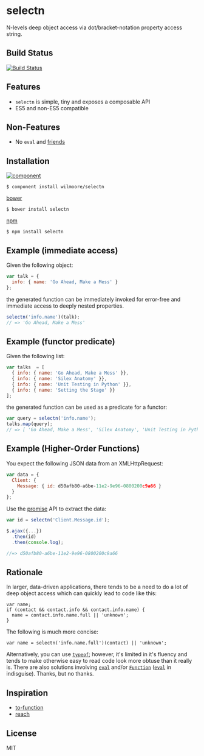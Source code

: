 # selectn

  N-levels deep object access via dot/bracket-notation property access string.

## Build Status

[![Build Status](https://travis-ci.org/wilmoore/selectn.png?branch=master)](https://travis-ci.org/wilmoore/selectn)

## Features

  - `selectn` is simple, tiny and exposes a composable API
  - ES5 and non-ES5 compatible

## Non-Features

  - No `eval` and [friends][Function]

## Installation

[![component](https://component.jit.su/component-badge.svg)](http://component.io/wilmoore/selectn)

    $ component install wilmoore/selectn

[bower](http://sindresorhus.com/bower-components/)

    $ bower install selectn

[npm](https://npmjs.org/package/selectn)

    $ npm install selectn

## Example (immediate access)

Given the following object:

```js
var talk = {
  info: { name: 'Go Ahead, Make a Mess' }
};
```

the generated function can be immediately invoked for error-free and immediate access to deeply nested properties.

```js
selectn('info.name')(talk);
// => 'Go Ahead, Make a Mess'
```

## Example (functor predicate)

Given the following list:

```js
var talks  = [
  { info: { name: 'Go Ahead, Make a Mess' }},
  { info: { name: 'Silex Anatomy' }},
  { info: { name: 'Unit Testing in Python' }},
  { info: { name: 'Setting the Stage' }}
];
```
the generated function can be used as a predicate for a functor:

```js
var query = selectn('info.name');
talks.map(query);
// => [ 'Go Ahead, Make a Mess', 'Silex Anatomy', 'Unit Testing in Python', 'Setting the Stage' ]
```

## Example (Higher-Order Functions)

You expect the following JSON data from an XMLHttpRequest:

```js
var data = {
  Client: {
    Message: { id: d50afb80-a6be-11e2-9e96-0800200c9a66 }
  }
};
```
Use the [promise] API to extract the data:

```js
var id = selectn('Client.Message.id');

$.ajax({...})
  .then(id)
  .then(console.log);

//=> d50afb80-a6be-11e2-9e96-0800200c9a66
```

## Rationale

In larger, data-driven applications, there tends to be a need to do a lot of deep object access which can quickly lead to code like this:

```
var name;
if (contact && contact.info && contact.info.name) {
  name = contact.info.name.full || 'unknown';
}
```

The following is much more concise:

```
var name = selectn('info.name.full')(contact) || 'unknown';
```

Alternatively, you can use [`typeof`][typeof]; however, it's limited in it's fluency and tends to make otherwise easy to read code look more obtuse than it really is. There are also solutions involving [`eval`][eval] and/or [`Function`][Function] ([`eval`][note] in indisguise). Thanks, but no thanks.  

## Inspiration

- [to-function][to-function]
- [reach][reach]

## License

  MIT



[to-function]:  https://github.com/component/to-function
[reach]:        https://github.com/spumko/hoek#reachobj-chain
[Function]:     https://developer.mozilla.org/en-US/docs/JavaScript/Reference/Global_Objects/Function
[eval]:         https://developer.mozilla.org/en-US/docs/JavaScript/Reference/Global_Objects/eval
[note]:         https://developer.mozilla.org/en-US/docs/JavaScript/Reference/Operators/Member_Operators#Note_on_eval
[typeof]:       https://developer.mozilla.org/en-US/docs/JavaScript/Reference/Operators/typeof
[promise]:     http://promises-aplus.github.io/promises-spec/
